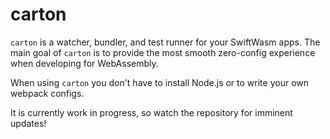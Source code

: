 # carton

`carton` is a watcher, bundler, and test runner for your SwiftWasm apps. The main goal of `carton` is to provide the most smooth zero-config experience when developing for WebAssembly.

When using `carton` you don't have to install Node.js or to write your own webpack configs.

It is currently work in progress, so watch the repository for imminent updates!
